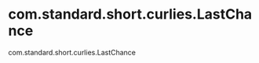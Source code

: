 com.standard.short.curlies.LastChance
=====================================

com.standard.short.curlies.LastChance